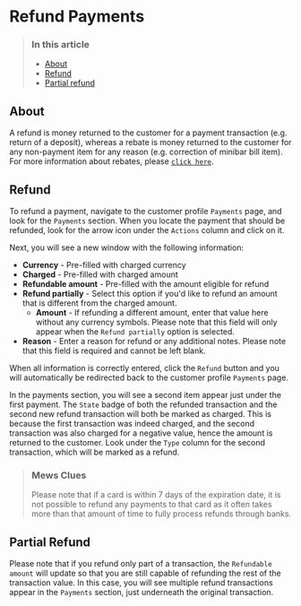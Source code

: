 # Refund Payments

> ### In this article
>
> * [About](refund-payments.md#about)
> * [Refund](refund-payments.md#refund)
> * [Partial refund](refund-payments.md#partial-refund)

## About

A refund is money returned to the customer for a payment transaction \(e.g. return of a deposit\), whereas a rebate is money returned to the customer for any non-payment item for any reason \(e.g. correction of minibar bill item\). For more information about rebates, please [`click here`](https://github.com/mews-systems/commander-guide/tree/aba4aad5c9d2bc8ec74b2a6c202f25d981c8b45b/profiles/customer-profile/billing/rebate-bill-items.md).

## Refund

To refund a payment, navigate to the customer profile `Payments` page, and look for the `Payments` section. When you locate the payment that should be refunded, look for the arrow icon under the `Actions` column and click on it.

Next, you will see a new window with the following information:

* **Currency** - Pre-filled with charged currency
* **Charged** - Pre-filled with charged amount
* **Refundable amount** - Pre-filled with the amount eligible for refund
* **Refund partially** - Select this option if you'd like to refund an amount that is different from the charged amount. 
  * **Amount** - If refunding a different amount, enter that value here without any currency symbols. Please note that this field will only appear when the `Refund partially` option is selected. 
* **Reason** - Enter a reason for refund or any additional notes. Please note that this field is required and cannot be left blank.

When all information is correctly entered, click the `Refund` button and you will automatically be redirected back to the customer profile `Payments` page.

In the payments section, you will see a second item appear just under the first payment. The `State` badge of both the refunded transaction and the second new refund transaction will both be marked as charged. This is because the first transaction was indeed charged, and the second transaction was also charged for a negative value, hence the amount is returned to the customer. Look under the `Type` column for the second transaction, which will be marked as a refund.

> ### Mews Clues
>
> Please note that if a card is within 7 days of the expiration date, it is not possible to refund any payments to that card as it often takes more than that amount of time to fully process refunds through banks.

## Partial Refund

Please note that if you refund only part of a transaction, the `Refundable amount` will update so that you are still capable of refunding the rest of the transaction value. In this case, you will see multiple refund transactions appear in the `Payments` section, just underneath the original transaction.

